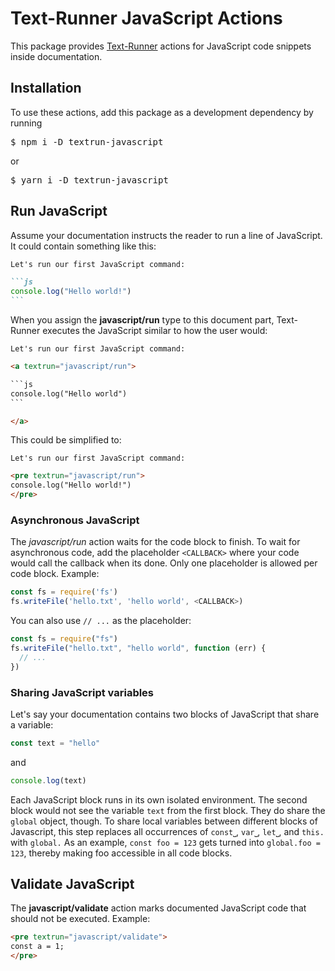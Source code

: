 # Text-Runner JavaScript Actions

This package provides [Text-Runner](https://github.com/kevgo/text-runner)
actions for JavaScript code snippets inside documentation.

## Installation

To use these actions, add this package as a development dependency by running

<pre textrun="npm/install">
$ npm i -D textrun-javascript
</pre>

or

<pre textrun="npm/install">
$ yarn i -D textrun-javascript
</pre>

## Run JavaScript

Assume your documentation instructs the reader to run a line of JavaScript. It
could contain something like this:

````md
Let's run our first JavaScript command:

```js
console.log("Hello world!")
```
````

When you assign the <b textrun="action/name-full">javascript/run</b> type to
this document part, Text-Runner executes the JavaScript similar to how the user
would:

<!-- prettier-ignore-start -->

<a textrun="run-in-textrunner">

````html
Let's run our first JavaScript command:

<a textrun="javascript/run">

```js
console.log("Hello world")
```

</a>
````

</a>

<!-- prettier-ignore-end -->

This could be simplified to:

<a textrun="run-in-textrunner">

```html
Let's run our first JavaScript command:

<pre textrun="javascript/run">
console.log("Hello world!")
</pre>
```

</a>

### Asynchronous JavaScript

The <i textrun="action/name-full">javascript/run</i> action waits for the code
block to finish. To wait for asynchronous code, add the placeholder `<CALLBACK>`
where your code would call the callback when its done. Only one placeholder is
allowed per code block. Example:

<a textrun="javascript/run">

```js
const fs = require('fs')
fs.writeFile('hello.txt', 'hello world', <CALLBACK>)
```

</a>

You can also use `// ...` as the placeholder:

<a textrun="javascript/run">

```js
const fs = require("fs")
fs.writeFile("hello.txt", "hello world", function (err) {
  // ...
})
```

</a>

### Sharing JavaScript variables

Let's say your documentation contains two blocks of JavaScript that share a
variable:

<a textrun="javascript/run">

```js
const text = "hello"
```

</a>

and

<a textrun="javascript/run">

```js
console.log(text)
```

</a>

Each JavaScript block runs in its own isolated environment. The second block
would not see the variable `text` from the first block. They do share the
`global` object, though. To share local variables between different blocks of
Javascript, this step replaces all occurrences of `const⎵`, `var⎵`, `let⎵`, and
`this.` with `global.` As an example, `const foo = 123` gets turned into
`global.foo = 123`, thereby making foo accessible in all code blocks.

## Validate JavaScript

The <b textrun="action/name-full">javascript/validate</b> action marks
documented JavaScript code that should not be executed. Example:

<a textrun="run-in-textrunner">

```html
<pre textrun="javascript/validate">
const a = 1;
</pre>
```

</a>
